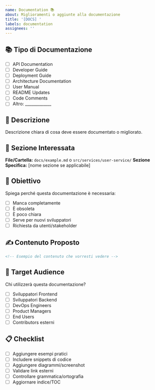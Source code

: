 ```yaml
---
name: Documentation 📚
about: Miglioramenti o aggiunte alla documentazione
title: '[DOCS] '
labels: documentation
assignees: ''
---
```


## 📚 Tipo di Documentazione
- [ ] API Documentation
- [ ] Developer Guide
- [ ] Deployment Guide
- [ ] Architecture Documentation
- [ ] User Manual
- [ ] README Updates
- [ ] Code Comments
- [ ] Altro: _____________

## 📝 Descrizione
Descrizione chiara di cosa deve essere documentato o migliorato.

## 📍 Sezione Interessata
**File/Cartella:** `docs/example.md` o `src/services/user-service/`
**Sezione Specifica:** [nome sezione se applicabile]

## 🎯 Obiettivo
Spiega perché questa documentazione è necessaria:
- [ ] Manca completamente
- [ ] È obsoleta
- [ ] È poco chiara
- [ ] Serve per nuovi sviluppatori
- [ ] Richiesta da utenti/stakeholder

## ✍️ Contenuto Proposto
```markdown
<!-- Esempio del contenuto che vorresti vedere -->
```

## 👥 Target Audience
Chi utilizzerà questa documentazione?
- [ ] Sviluppatori Frontend
- [ ] Sviluppatori Backend
- [ ] DevOps Engineers
- [ ] Product Managers
- [ ] End Users
- [ ] Contributors esterni

## 📋 Checklist
- [ ] Aggiungere esempi pratici
- [ ] Includere snippets di codice
- [ ] Aggiungere diagrammi/screenshot
- [ ] Validare link esterni
- [ ] Controllare grammatica/ortografia
- [ ] Aggiornare indice/TOC